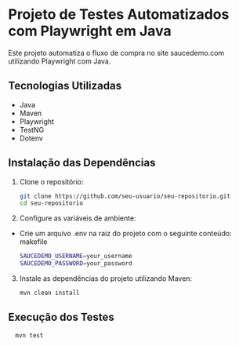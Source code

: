 # Projeto de Testes Automatizados com Playwright em Java

Este projeto automatiza o fluxo de compra no site saucedemo.com utilizando Playwright com Java.

## Tecnologias Utilizadas

- Java
- Maven
- Playwright
- TestNG
- Dotenv

## Instalação das Dependências

1. Clone o repositório:
   ```sh
   git clone https://github.com/seu-usuario/seu-repositorio.git
   cd seu-repositorio
   ```
   
2. Configure as variáveis de ambiente:

- Crie um arquivo .env na raiz do projeto com o seguinte conteúdo:
makefile

    ```sh
    SAUCEDEMO_USERNAME=your_username
    SAUCEDEMO_PASSWORD=your_password
   ```

3. Instale as dependências do projeto utilizando Maven:

    ```sh
    mvn clean install
    ```
## Execução dos Testes

  ```sh
    mvn test
  ```